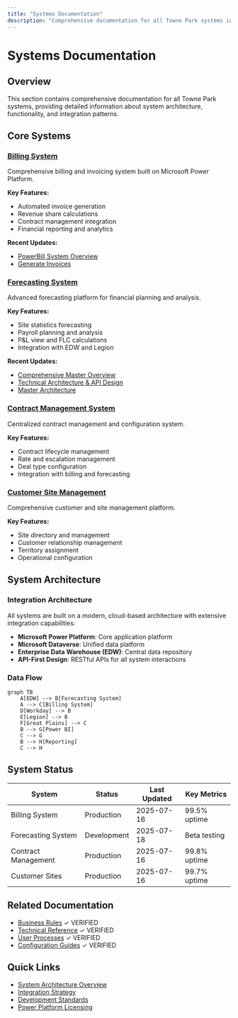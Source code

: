 ```yaml
---
title: "Systems Documentation"
description: "Comprehensive documentation for all Towne Park systems including billing, forecasting, contracts, and customer site management"
---
```


# Systems Documentation

## Overview

This section contains comprehensive documentation for all Towne Park systems, providing detailed information about system architecture, functionality, and integration patterns.

## Core Systems

### [Billing System](billing/overview.md)
Comprehensive billing and invoicing system built on Microsoft Power Platform.

**Key Features:**
- Automated invoice generation
- Revenue share calculations
- Contract management integration
- Financial reporting and analytics

**Recent Updates:**
- [PowerBill System Overview](billing/20250716_Billing_SystemOverview_PowerBill.md)
- [Generate Invoices](billing/generate-invoices.md)

### [Forecasting System](forecasting/overview.md)
Advanced forecasting platform for financial planning and analysis.

**Key Features:**
- Site statistics forecasting
- Payroll planning and analysis
- P&L view and FLC calculations
- Integration with EDW and Legion

**Recent Updates:**
- [Comprehensive Master Overview](forecasting/20250718_Forecasting_SystemOverview_ComprehensiveMaster.md)
- [Technical Architecture & API Design](../technical/backend/20250718_Forecasting_TechnicalArchitecture_APIDesign.md)
- [Master Architecture](forecasting/20250716_Forecasting_SystemOverview_MasterArchitecture.md)

### [Contract Management System](contracts/20250716_Contracts_SystemOverview_PowerBill.md)
Centralized contract management and configuration system.

**Key Features:**
- Contract lifecycle management
- Rate and escalation management
- Deal type configuration
- Integration with billing and forecasting

### [Customer Site Management](customer-sites/20250716_CustomerSites_SystemOverview_Management.md)
Comprehensive customer and site management platform.

**Key Features:**
- Site directory and management
- Customer relationship management
- Territory assignment
- Operational configuration

## System Architecture

### Integration Architecture
All systems are built on a modern, cloud-based architecture with extensive integration capabilities:

- **Microsoft Power Platform**: Core application platform
- **Microsoft Dataverse**: Unified data platform
- **Enterprise Data Warehouse (EDW)**: Central data repository
- **API-First Design**: RESTful APIs for all system interactions

### Data Flow
```mermaid
graph TB
    A[EDW] --> B[Forecasting System]
    A --> C[Billing System]
    D[Workday] --> B
    E[Legion] --> B
    F[Great Plains] --> C
    B --> G[Power BI]
    C --> G
    B --> H[Reporting]
    C --> H
```

## System Status

| System | Status | Last Updated | Key Metrics |
|--------|--------|--------------|-------------|
| Billing System | Production | 2025-07-16 | 99.5% uptime |
| Forecasting System | Development | 2025-07-18 | Beta testing |
| Contract Management | Production | 2025-07-16 | 99.8% uptime |
| Customer Sites | Production | 2025-07-16 | 99.7% uptime |

## Related Documentation

- [Business Rules](../business-rules/index.md) ✓ VERIFIED
- [Technical Reference](../technical/index.md) ✓ VERIFIED
- [User Processes](../user-processes/index.md) ✓ VERIFIED
- [Configuration Guides](../configuration/index.md) ✓ VERIFIED

## Quick Links

- [System Architecture Overview](../technical/backend/index.md)
- [Integration Strategy](../technical/integrations/20250718_Architecture_IntegrationStrategy_HybridConnections.md)
- [Development Standards](../configuration/system-settings/20250718_Development_Standards_ComprehensiveGuide.md)
- [Power Platform Licensing](../configuration/system-settings/20250718_Architecture_LicensingAnalysis_PowerPlatform.md)